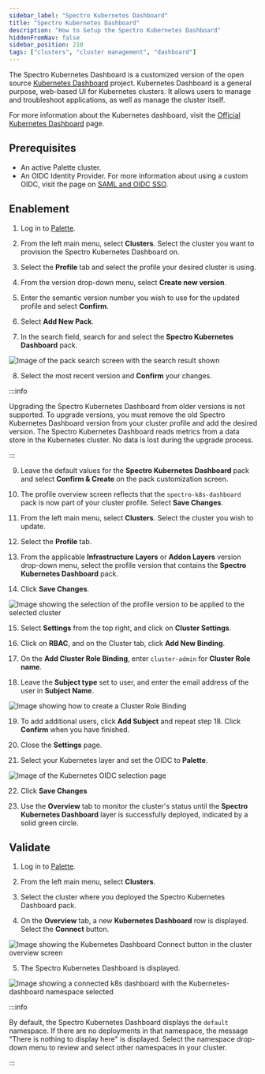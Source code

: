 ```yaml
---
sidebar_label: "Spectro Kubernetes Dashboard"
title: "Spectro Kubernetes Dashboard"
description: "How to Setup the Spectro Kubernetes Dashboard"
hiddenFromNav: false
sidebar_position: 210
tags: ["clusters", "cluster management", "dashboard"]
---
```


The Spectro Kubernetes Dashboard is a customized version of the open source
[Kubernetes Dashboard](https://github.com/kubernetes/dashboard) project. Kubernetes Dashboard is a general purpose,
web-based UI for Kubernetes clusters. It allows users to manage and troubleshoot applications, as well as manage the
cluster itself.

For more information about the Kubernetes dashboard, visit the
[Official Kubernetes Dashboard](https://kubernetes.io/docs/tasks/access-application-cluster/web-ui-dashboard/) page.

## Prerequisites

- An active Palette cluster.
- An OIDC Identity Provider. For more information about using a custom OIDC, visit the page on
  [SAML and OIDC SSO](/../../user-management/saml-sso/#palette-oidc-and-pxk).

## Enablement

1. Log in to [Palette](https://console.spectrocloud.com/).

2. From the left main menu, select **Clusters**. Select the cluster you want to provision the Spectro Kubernetes
   Dashboard on.

3. Select the **Profile** tab and select the profile your desired cluster is using.

4. From the version drop-down menu, select **Create new version**.

5. Enter the semantic version number you wish to use for the updated profile and select **Confirm**.

6. Select **Add New Pack**.

7. In the search field, search for and select the **Spectro Kubernetes Dashboard** pack.

![Image of the pack search screen with the search result shown](/clusters_cluster-management_spectro-kubernetes-dashboard_select-dashboard-pack.webp)

8. Select the most recent version and **Confirm** your changes.

:::info

Upgrading the Spectro Kubernetes Dashboard from older versions is not supported. To upgrade versions, you must remove
the old Spectro Kubernetes Dashboard version from your cluster profile and add the desired version. The Spectro
Kubernetes Dashboard reads metrics from a data store in the Kubernetes cluster. No data is lost during the upgrade
process.

:::

9. Leave the default values for the **Spectro Kubernetes Dashboard** pack and select **Confirm & Create** on the pack
   customization screen.

10. The profile overview screen reflects that the `spectro-k8s-dashboard` pack is now part of your cluster profile.
    Select **Save Changes**.

11. From the left main menu, select **Clusters**. Select the cluster you wish to update.

12. Select the **Profile** tab.

13. From the applicable **Infrastructure Layers** or **Addon Layers** version drop-down menu, select the profile version
    that contains the **Spectro Kubernetes Dashboard** pack.

14. Click **Save Changes**.

![Image showing the selection of the profile version to be applied to the selected cluster](/clusters_cluster-management_spectro-kubernetes-dashboard_apply-profile.webp)

15. Select **Settings** from the top right, and click on **Cluster Settings**.

16. Click on **RBAC**, and on the Cluster tab, click **Add New Binding**.

17. On the **Add Cluster Role Binding**, enter `cluster-admin` for **Cluster Role name**.

18. Leave the **Subject type** set to user, and enter the email address of the user in **Subject Name**.

![Image showing how to create a Cluster Role Binding](/clusters_cluster-management_spectro-kubernetes-dashboard_add-role-binding.webp)

19. To add additional users, click **Add Subject** and repeat step 18. Click **Confirm** when you have finished.

20. Close the **Settings** page.

21. Select your Kubernetes layer and set the OIDC to **Palette**.

![Image of the Kubernetes OIDC selection page](/clusters_cluster-management_spectro-kubernetes-dashboard_select-kubernetes-pack.webp)

22. Click **Save Changes**

23. Use the **Overview** tab to monitor the cluster's status until the **Spectro Kubernetes Dashboard** layer is
    successfully deployed, indicated by a solid green circle.

## Validate

1. Log in to [Palette](https://console.spectrocloud.com/).

2. From the left main menu, select **Clusters**.

3. Select the cluster where you deployed the Spectro Kubernetes Dashboard pack.

4. On the **Overview** tab, a new **Kubernetes Dashboard** row is displayed. Select the **Connect** button.

![Image showing the Kubernetes Dashboard Connect button in the cluster overview screen](/clusters_cluster-management_spectro-kubernetes-dashboard_connect.webp)

5. The Spectro Kubernetes Dashboard is displayed.

![Image showing a connected k8s dashboard with the Kubernetes-dashboard namespace selected](/clusters_cluster-management_spectro-kubernetes-dashboard_success.webp)

:::info

By default, the Spectro Kubernetes Dashboard displays the `default` namespace. If there are no deployments in that
namespace, the message "There is nothing to display here" is displayed. Select the namespace drop-down menu to review
and select other namespaces in your cluster.

:::
